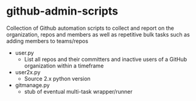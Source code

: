 # github-admin-scripts
Collection of Github automation scripts to collect and report on the organization, repos and members as well as repetitive bulk tasks such as adding members to teams/repos

- user.py
    - List all repos and their committers and inactive users of a GitHub organization within a timeframe
- user2x.py
    - Source 2.x python version
- gitmanage.py
    - stub of eventual multi-task wrapper/runner
